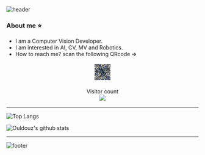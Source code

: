 ![header](https://capsule-render.vercel.app/api?type=waving&color=gradient&height=300&section=header&text=Hi%20I'm%20Ouldouz%20Pakpoour&fontSize=40)

### About me :star:
- I am a Computer Vision Developer.
- I am interested in AI, CV, MV and Robotics.
- How to reach me? scan the following QRcode =>

  
<p align="center">
<img src="qr4.png" alt="QRcode" width="50" height="50"/>


<p align="center"> 
  Visitor count<br>
  <img src="https://profile-counter.glitch.me/Ulduzpp/count.svg" />
</p>

-------------------------------------------------------------------------------------------------------------------------------------------------

![Top Langs](https://github-readme-stats.vercel.app/api/top-langs/?username=Ulduzpp&layout=compact&theme=radical)


![Ouldouz's github stats](https://github-readme-stats.vercel.app/api?username=Ulduzpp&theme=radical)


--------------------------------------------------------------------------------------------------------------------------------------------------





![footer](https://capsule-render.vercel.app/api?type=waving&color=gradient&height=120&section=footer)
 

